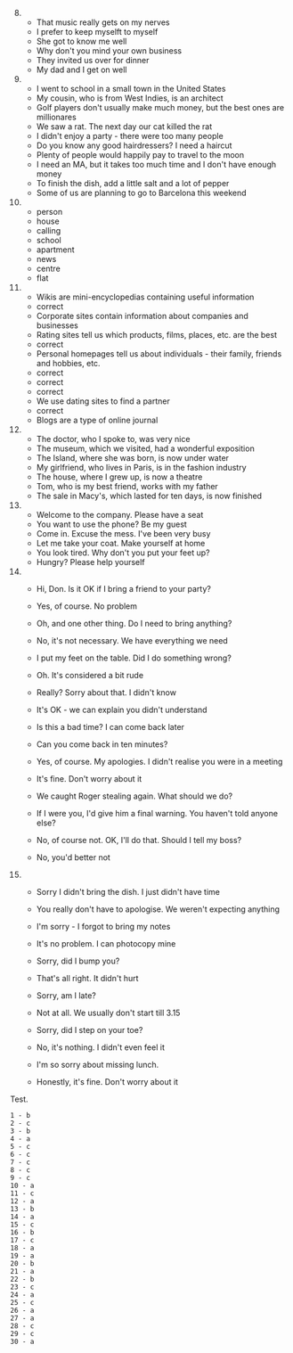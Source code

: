 8.
    - That music really gets on my nerves
    - I prefer to keep myselft to myself
    - She got to know me well
    - Why don't you mind your own business
    - They invited us over for dinner
    - My dad and I get on well

9.
    - I went to school in a small town in the United States
    - My cousin, who is from West Indies, is an architect
    - Golf players don't usually make much money, but the best ones are millionares
    - We saw a rat. The next day our cat killed the rat
    - I didn't enjoy a party - there were too many people
    - Do you know any good hairdressers? I need a haircut
    - Plenty of people would happily pay to travel to the moon
    - I need an MA, but it takes too much time and I don't have enough money
    - To finish the dish, add a little salt and a lot of pepper 
    - Some of us are planning to go to Barcelona this weekend

10.
    - person
    - house
    - calling
    - school
    - apartment
    - news
    - centre
    - flat

11.
    - Wikis are mini-encyclopedias containing useful information
    - correct
    - Corporate sites contain information about companies and businesses
    - Rating sites tell us which products, films, places, etc. are the best
    - correct
    - Personal homepages tell us about individuals - their family, friends and hobbies, etc.
    - correct
    - correct
    - correct
    - We use dating sites to find a partner
    - correct
    - Blogs are a type of online journal

12.
    - The doctor, who I spoke to, was very nice
    - The museum, which we visited, had a wonderful exposition
    - The Island, where she was born, is now under water
    - My girlfriend, who lives in Paris, is in the fashion industry
    - The house, where I grew up, is now a theatre
    - Tom, who is my best friend, works with my father
    - The sale in Macy's, which lasted for ten days, is now finished

13.
    - Welcome to the company. Please have a seat
    - You want to use the phone? Be my guest
    - Come in. Excuse the mess. I've been very busy
    - Let me take your coat. Make yourself at home
    - You look tired. Why don't you put your feet up?
    - Hungry? Please help yourself

14.
    - Hi, Don. Is it OK if I bring a friend to your party?
    - Yes, of course. No problem
    - Oh, and one other thing. Do I need to bring anything?
    - No, it's not necessary. We have everything we need

    - I put my feet on the table. Did I do something wrong?
    - Oh. It's considered a bit rude
    - Really? Sorry about that. I didn't know
    - It's OK - we can explain you didn't understand

    - Is this a bad time? I can come back later
    - Can you come back in ten minutes?
    - Yes, of course. My apologies. I didn't realise you were in a meeting
    - It's fine. Don't worry about it

    - We caught Roger stealing again. What should we do?
    - If I were you, I'd give him a final warning. You haven't told anyone else?
    - No, of course not. OK, I'll do that. Should I tell my boss?
    - No, you'd better not

15.
    - Sorry I didn't bring the dish. I just didn't have time
    - You really don't have to apologise. We weren't expecting anything

    - I'm sorry - I forgot to bring my notes
    - It's no problem. I can photocopy mine

    - Sorry, did I bump you?
    - That's all right. It didn't hurt

    - Sorry, am I late?
    - Not at all. We usually don't start till 3.15

    - Sorry, did I step on your toe?
    - No, it's nothing. I didn't even feel it

    - I'm so sorry about missing lunch.
    - Honestly, it's fine. Don't worry about it

Test.

    1 - b
    2 - c
    3 - b
    4 - a
    5 - c
    6 - c
    7 - c
    8 - c
    9 - c
    10 - a
    11 - c
    12 - a
    13 - b
    14 - a
    15 - c
    16 - b
    17 - c
    18 - a
    19 - a
    20 - b
    21 - a
    22 - b
    23 - c
    24 - a
    25 - c
    26 - a
    27 - a
    28 - c
    29 - c
    30 - a